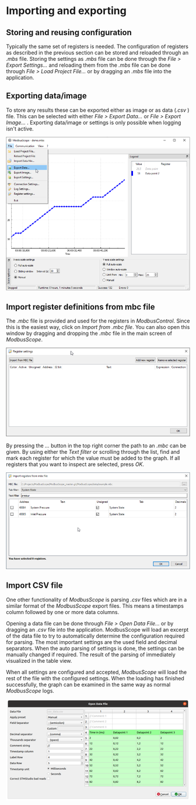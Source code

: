 # Importing and exporting

## Storing and reusing configuration

Typically the same set of registers is needed. The configuration of registers as described in the previous section can be stored and reloaded through an *.mbs* file. Storing the settings as *.mbs* file can be done through the *File > Export Settings...* and reloading them from the *.mbs* file can be done through *File > Load Project File...* or by dragging an *.mbs* file into the application.

## Exporting data/image

To store any results these can be exported either as image or as data (*.csv* ) file. This can be selected with either *File > Export Data...* or  *File > Export Image...* . Exporting data/image or settings is only possible when logging isn't active.

![image](../_static/user_manual/export_data.png)

## Import register definitions from mbc file

The *.mbc* file is provided and used for the registers in *ModbusControl*.  Since this is the easiest way, click on *Import from .mbc file*. You can also open this window by dragging and dropping the *.mbc* file in the main screen of *ModbusScope*.

![image](../_static/user_manual/register_settings_dialog.png)

By pressing the *...* button in the top right corner the path to an *.mbc* can be given. By using either the *Text filter* or scrolling through the list, find and mark each register for which the value must be added to the graph. If all registers that you want to inspect are selected, press *OK*.

![image](../_static/user_manual/import_from_mbc_dialog.png)

## Import CSV file

One other functionality of *ModbusScope* is parsing *.csv* files which are in a similar format of the *ModbusScope* export files. This means a timestamps column followed by one or more data columns.

Opening a data file can be done through *File > Open Data File...* or by dragging an *.csv* file into the application. ModbusScope will load an excerpt of the data file to try to automatically determine the configuration required for parsing. The most important settings are the used field and decimal separators. When the auto parsing of settings is done, the settings can be manually changed if required. The result of the parsing of immediately visualized in the table view.

When all settings are configured and accepted, *ModbusScope* will load the rest of the file with the configured settings. When the loading has finished successfully, the graph can be examined in the same way as normal *ModbusScope* logs.

![image](../_static/user_manual/import_csv.png)
